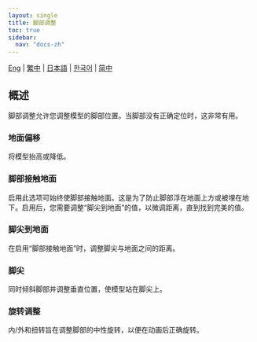 ```yaml
---
layout: single
title: 脚部调整
toc: true
sidebar:
  nav: "docs-zh"
---
```


[Eng](/dancexr/features/feet_adjustments) | [繁中](/tw/dancexr/features/feet_adjustments) | [日本語](/jp/dancexr/features/feet_adjustments) | [한국어](/kr/dancexr/features/feet_adjustments) | [简中](/zh/dancexr/features/feet_adjustments)

## 概述
脚部调整允许您调整模型的脚部位置。当脚部没有正确定位时，这非常有用。

### 地面偏移
将模型抬高或降低。

### 脚部接触地面
启用此选项可始终使脚部接触地面。这是为了防止脚部浮在地面上方或被埋在地下。启用后，您需要调整“脚尖到地面”的值，以微调距离，直到找到完美的值。

### 脚尖到地面
在启用“脚部接触地面”时，调整脚尖与地面之间的距离。

### 脚尖
同时倾斜脚部并调整垂直位置，使模型站在脚尖上。

### 旋转调整
内/外和扭转旨在调整脚部的中性旋转，以便在动画后正确旋转。